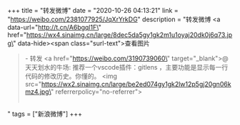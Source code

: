 +++
title = "转发微博"
date = "2020-10-26 04:13:21"
link = "https://weibo.com/2381077925/JqXrYrkDG"
description = "转发微博 <a data-url=\"http://t.cn/A6bgql1F\" href=\"https://wx4.sinaimg.cn/large/8dec5da5gy1gk2m1u1oyaj20dk0j6q73.jpg\" data-hide><span class=\"surl-text\">查看图片</span></a><br><blockquote> - 转发 <a href=\"https://weibo.com/3190739060\" target=\"_blank\">@天天划水的牛场</a>: 推荐一个vscode插件：gitlens ，主要功能是显示每一行代码的修改历史。你懂的。 <img src=\"https://wx2.sinaimg.cn/large/be2ed074gy1gk2lw12p5gj20gn06kmz4.jpg\" referrerpolicy=\"no-referrer\"><br><br></blockquote>"
tags = ["新浪微博"]
+++
